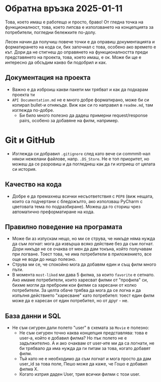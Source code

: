 # Обратна връзка 2025-01-11

Това, което имаш е работещо и просто, браво! От гледна точка на функционалност, това, което липсва е използването на
концепцията за потребители, погледни бележките по-долу.

Лесен начин да получиш повече точки е да оправиш документацията и форматирането на кода си, бих започнал с това, особено ако времето е кът.
Дори да не стигнеш до оправянето на функционалността преди представянето на проекта, това, което имаш, е ок. Може би ще е интересно да обсъдим какво би подобрил и как.

## Документация на проекта
- Важно е да изброиш какви пакети ми трябват и как да подкарам проекта ти
- `API Documentation.md` не е много добре форматирано, може би си копирал bullet-и отнякъде. Виж как си го направил в `readme.md`, там изглежда по-добре.
    - Би било много полезно да дадеш примерни request/response pairs, особено за добавяне на филм, например.
# Git и GitHub
- Изглежда си добравил `.gitignore` след като вече си commmit-нал някои нежелани файлове, напр. `.DS_Store`. Не е топ приоритет, но можеш да се разровиш и да погледнеш как да ги изтриеш от цялата си история.

## Качество на кода
- Добре е да премахнеш всички несъответствия с `PEP8` (виж нещата, които са подчертани с бледожълто, ако използваш PyCharm с цветовата тема по подразбиране).
Можеш да го сториш чрез автоматично преформатиране на кода.

## Правилно поведение на програмата
- Може би аз изпускам нещо, но ми се струва, че никъде няма нужда да съм логнат: мога да извърша всяко действие без да съм логнат. Дори никъде не се очаква от мен да дам токъна, който получавам при логване. Тоест това, че има потребители в приложението, все още не води до нищо полезно.
- Струва ми се, че спокойно мога да добавям един и същ филм много пъти.
- В момента `most-liked` ми дава 5 филма, за които `favorite` е сетнато. Ако имаме потребители, които харесват филми от "профила" си, бихме могли да преброим кои филми са харесани от колко потребители. За целта обаче трябва да мога да се логна и да изпълня действието "харесване" като потребител: тоест един филм може да е харесан от един потребител, но от друг - не.

## База данни и SQL
- Не съм сигурен дали полето "user" в схемата за `Movie` е полезно:
  - Не съм сигурен точно каква концепция представлява: това е user-a, който е добавил филма? Но пък полето не е задължително. А и ако очаквам от user-ите ми да са логнати, не би трябвало да има нужда да ги питам за това, когато добавят филм.
  - Тъй като не е необходимо да съм логнат и мога просто да дам user_id за това поле, Пешо може да каже, че Гошо е добавил филма Х.
  - Когато изтрия даден User, трия всички филми с този user.